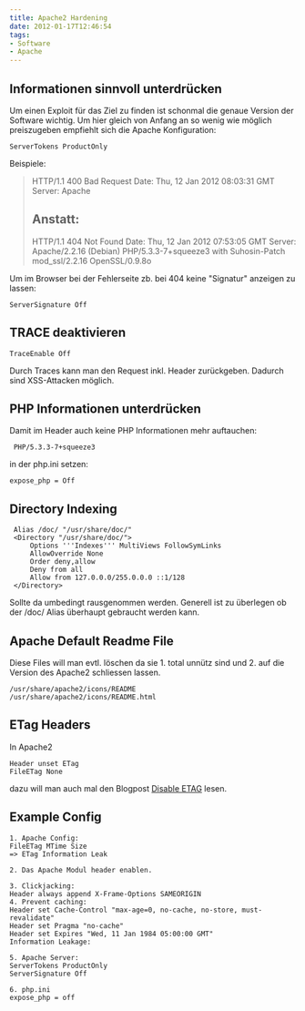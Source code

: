 ```yaml
---
title: Apache2 Hardening
date: 2012-01-17T12:46:54
tags:
- Software
- Apache
---
```


## Informationen sinnvoll unterdrücken

Um einen Exploit für das Ziel zu finden ist schonmal die genaue Version der
Software wichtig. Um hier gleich von Anfang an so wenig wie möglich
preiszugeben empfiehlt sich die Apache Konfiguration:

    ServerTokens ProductOnly

Beispiele:

> HTTP/1.1 400 Bad Request
> Date: Thu, 12 Jan 2012 08:03:31 GMT
> Server: Apache
> ## Anstatt:
> HTTP/1.1 404 Not Found
> Date: Thu, 12 Jan 2012 07:53:05 GMT
> Server: Apache/2.2.16 (Debian) PHP/5.3.3-7+squeeze3 with Suhosin-Patch mod_ssl/2.2.16 OpenSSL/0.9.8o

Um im Browser bei der Fehlerseite zb. bei 404 keine "Signatur" anzeigen zu lassen:

    ServerSignature Off

## TRACE deaktivieren

    TraceEnable Off

Durch Traces kann man den Request inkl. Header zurückgeben. Dadurch sind XSS-Attacken möglich.

## PHP Informationen unterdrücken

Damit im Header auch keine PHP Informationen mehr auftauchen:

     PHP/5.3.3-7+squeeze3

in der php.ini setzen:

    expose_php = Off

## Directory Indexing

~~~
 Alias /doc/ "/usr/share/doc/"
 <Directory "/usr/share/doc/">
     Options '''Indexes''' MultiViews FollowSymLinks
     AllowOverride None
     Order deny,allow
     Deny from all
     Allow from 127.0.0.0/255.0.0.0 ::1/128
 </Directory>
~~~

Sollte da umbedingt rausgenommen werden. Generell ist zu überlegen ob der
/doc/ Alias überhaupt gebraucht werden kann.

## Apache Default Readme File

Diese Files will man evtl. löschen da sie 1. total unnütz sind und 2. auf
die Version des Apache2 schliessen lassen.

    /usr/share/apache2/icons/README
    /usr/share/apache2/icons/README.html

## ETag Headers

In Apache2

    Header unset ETag
    FileETag None

dazu will man auch mal den Blogpost
[Disable ETAG](http://www.lavluda.com/2008/10/20/website-optimization-01-disable-etag-in-apache-debianubuntu/)
lesen.

## Example Config

~~~
1. Apache Config:
FileETag MTime Size
=> ETag Information Leak

2. Das Apache Modul header enablen.

3. Clickjacking:
Header always append X-Frame-Options SAMEORIGIN
4. Prevent caching:
Header set Cache-Control "max-age=0, no-cache, no-store, must-revalidate"
Header set Pragma "no-cache"
Header set Expires "Wed, 11 Jan 1984 05:00:00 GMT"
Information Leakage:

5. Apache Server:
ServerTokens ProductOnly
ServerSignature Off

6. php.ini
expose_php = off
~~~